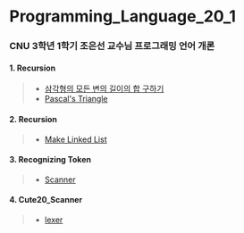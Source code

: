 # Programming_Language_20_1

### CNU 3학년 1학기 조은선 교수님 프로그래밍 언어 개론

#### 1. Recursion
> * [삼각형의 모든 변의 길이의 합 구하기](https://github.com/Limm-jk/Programming_Language_20_1/blob/master/PL_01_Recursion_01/src/Recursion01/Recursion01.java)
> * [Pascal's Triangle](https://github.com/Limm-jk/Programming_Language_20_1/blob/master/PL_01_Recursion_01/src/Recursion01/Recursion02.java)

#### 2. Recursion
> * [Make Linked List](https://github.com/Limm-jk/Programming_Language_20_1/blob/master/PL_01_Recursion_02/src/RecursionLinkedList.java)

#### 3. Recognizing Token
> * [Scanner](https://github.com/Limm-jk/Programming_Language_20_1/blob/master/PL_01_Recognizing_Token_03/src/rtoken/Scanner.java)

#### 4. Cute20_Scanner
> * [lexer](https://github.com/Limm-jk/Programming_Language_20_1/tree/master/PL_04_Cute20Scanner/src/lexer)
